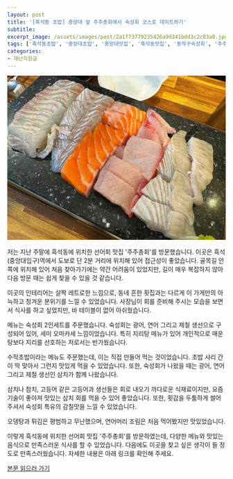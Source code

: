 ```yaml
---
layout: post
title: '[흑석동 초밥] 중앙대 앞 주주총회에서 숙성회 코스로 데이트하기'
subtitle: 
excerpt_image: /assets/images/post/2a1f73779235426a9d341bdd3c2c03a8.jpg
tags: ['흑석동초밥', '중앙대초밥', '중앙대맛집', '흑석동맛집', '동작구숙성회', '주주총회숙성회']
categories: 
- 재난지원금
---
```


![메인 이미지](/assets/images/post/2a1f73779235426a9d341bdd3c2c03a8.jpg)

저는 지난 주말에 흑석동에 위치한 선어회 맛집 '주주총회'를 방문했습니다. 이곳은 흑석(중앙대입구)역에서 도보로 단 2분 거리에 위치해 있어 접근성이 좋았습니다. 골목길 안쪽에 위치해 있어 처음 찾아가기에는 약간 어려움이 있었지만, 길이 매우 복잡하지 않아 다음 방문 때는 쉽게 찾을 수 있을 것 같습니다. 

이곳의 인테리어는 살짝 레트로한 느낌으로, 동네 흔한 횟집과는 다르게 이 가게만의 아늑하고 정겨운 분위기를 느낄 수 있었습니다. 사장님이 회를 준비해 주시는 모습을 보면서 식사를 하고 싶었지만, 바 테이블이 없어 아쉬웠습니다.

메뉴는 숙성회 2인세트를 주문했습니다. 숙성회는 광어, 연어 그리고 제철 생선으로 구성되어 있어, 세미 오마카세 느낌이었습니다. 특히 지리탕 메뉴가 있어 개인적으로 매운탕보다 지리를 선호하는 저로서는 반가웠습니다. 

수작초밥이라는 메뉴도 주문했는데, 이는 직접 만들어 먹는 것이었습니다. 초밥 샤리 간이 딱 맞아서 그런지 맛있게 먹을 수 있었습니다. 또한, 숙성회가 나왔을 때는 광어, 연어 그리고 제철 생선인 삼치가 함께 나왔습니다. 

삼치나 참치, 고등어 같은 고등어과 생선들은 회로 내오기 까다로운 식재료이지만, 요즘 기술이 좋아져 맛있는 삼치 회를 먹을 수 있어 좋았습니다. 또한, 횟감을 두툼하게 썰어주셔서 숙성회 특유의 감칠맛을 느낄 수 있었습니다.

오뎅탕과 튀김은 평범하고 무난했으며, 연어머리 조림은 처음 먹어봤지만 맛있었습니다. 

이렇게 흑석동에 위치한 선어회 맛집 '주주총회'를 방문하였는데, 다양한 메뉴와 맛있는 음식으로 만족스러운 식사를 할 수 있었습니다. 다음에도 이곳을 찾고 싶은 생각이 들 정도로 만족스러웠습니다. 자세한 내용은 아래 링크를 확인해 주세요.

[본문 읽으러 가기](https://m.blog.naver.com/ham_eaten_jellybear/223279555536)
